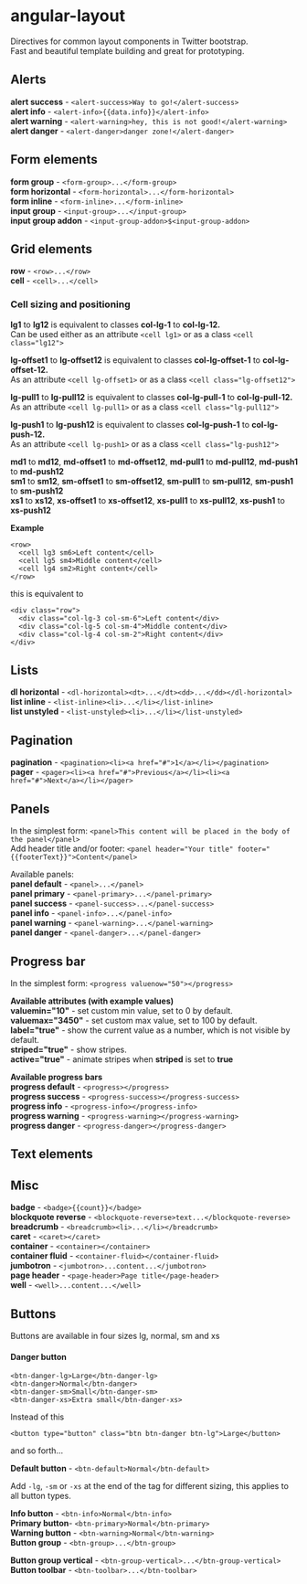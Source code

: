 # angular-layout

Directives for common layout components in Twitter bootstrap.   
Fast and beautiful template building and great for prototyping.

## Alerts
**alert success** - `<alert-success>Way to go!</alert-success>`   
**alert info** - `<alert-info>{{data.info}}</alert-info>`  
**alert warning** - `<alert-warning>hey, this is not good!</alert-warning>`  
**alert danger** - `<alert-danger>danger zone!</alert-danger>` 

## Form elements
**form group** - `<form-group>...</form-group>`    
**form horizontal** - `<form-horizontal>...</form-horizontal>`  
**form inline** - `<form-inline>...</form-inline>`  
**input group** - `<input-group>...</input-group>`  
**input group addon** - `<input-group-addon>$<input-group-addon>`  

## Grid elements
**row** - `<row>...</row>`  
**cell** - `<cell>...</cell>`

### Cell sizing and positioning

**lg1** to **lg12** is equivalent to classes **col-lg-1** to **col-lg-12.**   
Can be used either as an attribute `<cell lg1>` or as a class `<cell class="lg12">`

**lg-offset1** to **lg-offset12** is equivalent to classes **col-lg-offset-1** to **col-lg-offset-12.**  
As an attribute `<cell lg-offset1>` or as a class `<cell class="lg-offset12">`

**lg-pull1** to **lg-pull12** is equivalent to classes **col-lg-pull-1** to **col-lg-pull-12.**  
As an attribute `<cell lg-pull1>` or as a class `<cell class="lg-pull12">`

**lg-push1** to **lg-push12** is equivalent to classes **col-lg-push-1** to **col-lg-push-12.**  
As an attribute `<cell lg-push1>` or as a class `<cell class="lg-push12">`

**md1** to **md12**, **md-offset1** to **md-offset12**, **md-pull1** to **md-pull12**, **md-push1** to **md-push12**  
**sm1** to **sm12**, **sm-offset1** to **sm-offset12**, **sm-pull1** to **sm-pull12**, **sm-push1** to **sm-push12**   
**xs1** to **xs12**, **xs-offset1** to **xs-offset12**, **xs-pull1** to **xs-pull12**, **xs-push1** to **xs-push12**

**Example**
```
<row>
  <cell lg3 sm6>Left content</cell>
  <cell lg5 sm4>Middle content</cell>
  <cell lg4 sm2>Right content</cell>
</row>
```
this is equivalent to
```
<div class="row">
  <div class="col-lg-3 col-sm-6">Left content</div>
  <div class="col-lg-5 col-sm-4">Middle content</div>
  <div class="col-lg-4 col-sm-2">Right content</div>
</div>
```
## Lists
**dl horizontal** - `<dl-horizontal><dt>...</dt><dd>...</dd></dl-horizontal>`  
**list inline** - `<list-inline><li>...</li></list-inline>`  
**list unstyled** - `<list-unstyled><li>...</li></list-unstyled>` 

## Pagination 
**pagination** - `<pagination><li><a href="#">1</a></li></pagination>`  
**pager** - `<pager><li><a href="#">Previous</a></li><li><a href="#">Next</a></li></pager>` 

## Panels

In the simplest form: `<panel>This content will be placed in the body of the panel</panel>`  
Add header title and/or footer: `<panel header="Your title" footer="{{footerText}}">Content</panel>`

Available panels:  
**panel default** - `<panel>...</panel>`  
**panel primary** - `<panel-primary>...</panel-primary>`  
**panel success** - `<panel-success>...</panel-success>`  
**panel info** - `<panel-info>...</panel-info>`  
**panel warning** - `<panel-warning>...</panel-warning>`   
**panel danger** - `<panel-danger>...</panel-danger>`  

## Progress bar
In the simplest form: `<progress valuenow="50"></progress>` 

**Available attributes (with example values)**  
**valuemin="10"** - set custom min value, set to 0 by default.  
**valuemax="3450"** - set custom max value, set to 100 by default.     
**label="true"** - show the current value as a number, which is not visible by default.  
**striped="true"** - show stripes.    
**active="true"** - animate stripes when **striped** is set to **true**  

**Available progress bars**   
**progress default** - `<progress></progress>`  
**progress success** - `<progress-success></progress-success>`  
**progress info** - `<progress-info></progress-info>`  
**progress warning** - `<progress-warning></progress-warning>`   
**progress danger** - `<progress-danger></progress-danger>`  

## Text elements 


## Misc
**badge** - `<badge>{{count}}</badge>`  
**blockquote reverse** - `<blockquote-reverse>text...</blockquote-reverse>`  
**breadcrumb** - `<breadcrumb><li>...</li></breadcrumb>`  
**caret** - `<caret></caret>`  
**container** - `<container></container>`  
**container fluid** - `<container-fluid></container-fluid>`  
**jumbotron** - `<jumbotron>...content...</jumbotron>`  
**page header** - `<page-header>Page title</page-header>`  
**well** - `<well>...content...</well>`  
## Buttons

Buttons are available in four sizes lg, normal, sm and xs

#### Danger button
```
<btn-danger-lg>Large</btn-danger-lg>
<btn-danger>Normal</btn-danger>
<btn-danger-sm>Small</btn-danger-sm>
<btn-danger-xs>Extra small</btn-danger-xs>
```
Instead of this
```
<button type="button" class="btn btn-danger btn-lg">Large</button>
```
and so forth...

**Default button** - `<btn-default>Normal</btn-default>`

Add ``-lg``, ``-sm`` or ``-xs`` at the end of the tag for different sizing, this applies to all button types.

**Info button** - `<btn-info>Normal</btn-info>`  
**Primary button**- `<btn-primary>Normal</btn-primary>`  
**Warning button** - `<btn-warning>Normal</btn-warning>`  
**Button group** - `<btn-group>...</btn-group>`  

**Button group vertical** - `<btn-group-vertical>...</btn-group-vertical>`  
**Button toolbar** - `<btn-toolbar>...</btn-toolbar>`     

